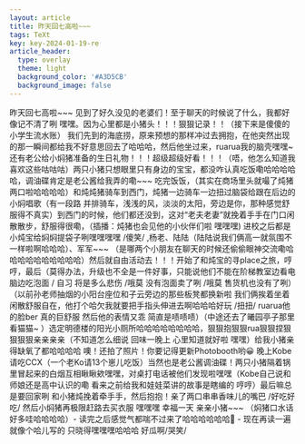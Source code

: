 ```yaml
---
layout: article
title: 昨天回七高啦~~~
tags: TeXt
key: key-2024-01-19-re
article_header:
  type: overlay
  theme: light
  background_color: '#A3D5CB'
  background_image: false
---
```


昨天回七高啦~~~ 见到了好久没见的老婆们！至于聊天的时候说了什么，我都好像记不清了咧 嘿嘿。因为心里都是小猪头！！！狠狠记录！！（接下来是傻傻的小学生流水账）<!--more-->
我们先到的海底捞，原来预想的那样冲过去拥抱，在他突然出现的那一瞬间都给我不好意思回去了哈哈哈，然后他坐过来，ruarua我的脑壳嘿嘿~ 还有老公给小焖猪准备的生日礼物！！！超级超级好看！！！（唔，他怎么知道我喜欢这些咕咕咕）两只小猪只想眼里只有身边的宝宝，都没咋认真吃饭嘞哈哈哈哈哈，调油碟肯定是老公酱给我弄的嘞~~~ 吃完饭饭，（其实在商场里头就嘬了炖猪两口啦哈哈哈哈）和炖炖猪骑车到西门，炖猪一边骑车一边扭过脑袋给跟在后边的小焖唱歌（有一段路 并排骑车，浅浅的风，淡淡的太阳，旁边是你，那种感觉舒服得不真实）到西门的时候，他们都还没到，这对“老夫老妻”就挽着手手在门口闲散散步，舒服得很嘞，（插播：炖猪也会见他的小伙伴们啦 嘿嘿嘿)  进校之后都是小炖宝给焖焖提袋子咧嘿嘿嘿嘿 /傻笑/ ,杨老、陆陆（陆陆说我们俩高一就氛围不一样啦啊哈哈哈）、军军~~~ （是哪两个小朋友在聊天的时候还偷偷眼神交流嘞哈哈哈哈哈哈哈哈哈哈）然后就自由活动去！！！开始了和炖宝的寻place之旅，哼哼，最后（莫得办法，升级也不全是一件好事，只能说他们不能在阶梯教室边看电脑边吃泡面 / 自习  将是多么悲伤 /哦莫 没有泡面卖了咧 /哦莫 售货机也没有了咧）（以前孙老师抽烟的小阳台座位和子云旁边的那些板凳都换新啦 我们俩挨着坐着 闲散舒服自在，他打个哈欠我就要把手指头伸进去啊哈哈哈好玩 /扭扭/ ruarua他的脸ber 真的巨舒服 然后他的表情又乖 简直是啧啧啧）（中途还去了曦园亭子那里看猫猫~ ）选定明德楼的阳光小厕所哈哈哈哈哈哈哈哈，狠狠抱狠狠rua狠狠捏狠狠狠狠亲亲亲亲（不知道怎么细说 回味一晚上 心里知道就好啦 嘿嘿）给我小猪亲得缺氧了都哈哈哈哈  噢！还拍了照片！你要记得更新Photobooth哟😀 晚上Kobe请吃CCX（一个老Ko请13个崽儿吃饭）当然也是老公酱调油碟！两只小猪隔着锅里冒起来的白烟互相瞅瞅欸嘿嘿，对桌打电话被他们发现啦嘿嘿（Kobe自己说和师娘还是高中认识的嘞 看来之前给我和娃娃菜讲的故事是瞎编的 哼哼）最后嘛总是要回家咧 和小猪炖挽着牵手手，然后抱抱！亲了两口串串香味儿的嘴巴 /好吃好吃/ 然后小焖猪再极限赶路去买衣服 嘿嘿嘿 幸福一天 亲亲小猪~~~ （焖猪口水话好多哇哈哈哈哈）- 读完之后感觉气都喘不过来了哈哈哈哈哈哈🤣 - 现在再读一遍 就像个哈儿写的 只晓得嘿嘿嘿哈哈哈 好瓜啊/哭笑/
